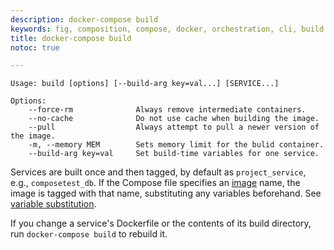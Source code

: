 ```yaml
---
description: docker-compose build
keywords: fig, composition, compose, docker, orchestration, cli, build
title: docker-compose build
notoc: true

---
```


```
Usage: build [options] [--build-arg key=val...] [SERVICE...]

Options:
    --force-rm              Always remove intermediate containers.
    --no-cache              Do not use cache when building the image.
    --pull                  Always attempt to pull a newer version of the image.
    -m, --memory MEM        Sets memory limit for the bulid container.
    --build-arg key=val     Set build-time variables for one service.
```

Services are built once and then tagged, by default as `project_service`, e.g.,
`composetest_db`. If the Compose file specifies an
[image](/compose/compose-file/index.md#image) name, the image is
tagged with that name, substituting any variables beforehand. See [variable
substitution](#variable-substitution).

If you change a service's Dockerfile or the contents of its
build directory, run `docker-compose build` to rebuild it.
